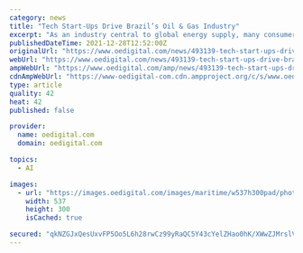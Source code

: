 ```yaml
---
category: news
title: "Tech Start-Ups Drive Brazil’s Oil & Gas Industry"
excerpt: "As an industry central to global energy supply, many consumers may believe that the oil and gas sector is relatively resistant to"
publishedDateTime: 2021-12-28T12:52:00Z
originalUrl: "https://www.oedigital.com/news/493139-tech-start-ups-drive-brazil-s-oil-gas-industry"
webUrl: "https://www.oedigital.com/news/493139-tech-start-ups-drive-brazil-s-oil-gas-industry"
ampWebUrl: "https://www.oedigital.com/amp/news/493139-tech-start-ups-drive-brazil-s-oil-gas-industry"
cdnAmpWebUrl: "https://www-oedigital-com.cdn.ampproject.org/c/s/www.oedigital.com/amp/news/493139-tech-start-ups-drive-brazil-s-oil-gas-industry"
type: article
quality: 42
heat: 42
published: false

provider:
  name: oedigital.com
  domain: oedigital.com

topics:
  - AI

images:
  - url: "https://images.oedigital.com/images/maritime/w537h300pad/photo-courtesy-apexbrasil-128541.jpg"
    width: 537
    height: 300
    isCached: true

secured: "qkNZGJxQesUxvFP5Oo5L6h28rwCz99yRaQC5Y43cYelZHao0hK/XWwZJMrslV5aN1FY+vNUsw8Ck59xyOmdhcu6VW6/1bTh0Qo4prqvOsZMS8lPFpxEXvtr3IivEjMEjTDZxfgU/xsy53ssO/2WAb7KcJoxF4Xy/BCD4Cs2k9SH46qCTPysVfBvIzwrzaLih+VAb41HQ2/NJ98P7cRvskBaQOynouRORWqp/t6F4nhg2eeZ3yPF2t/MiCPJCnR/OeUjznCOlANoPbkoViZYuvAGoD5Iqj5TvT/EbHWxZlYDsgYG3tT01+C4zQws8c7oX2Cd4UUc0bmbVGThCCbJ5wic0Jh8iHgQoB/h0xjh1ybs=;BZs5211yT2uAOPcTvHGC+Q=="
---
```


